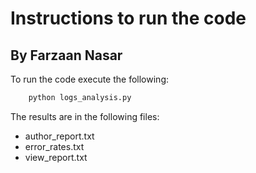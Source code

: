 # Instructions to run the code

## By Farzaan Nasar

To run the code execute the following:
	
```python
	python logs_analysis.py

```

The results are in the following files:

* author_report.txt
* error_rates.txt
* view_report.txt